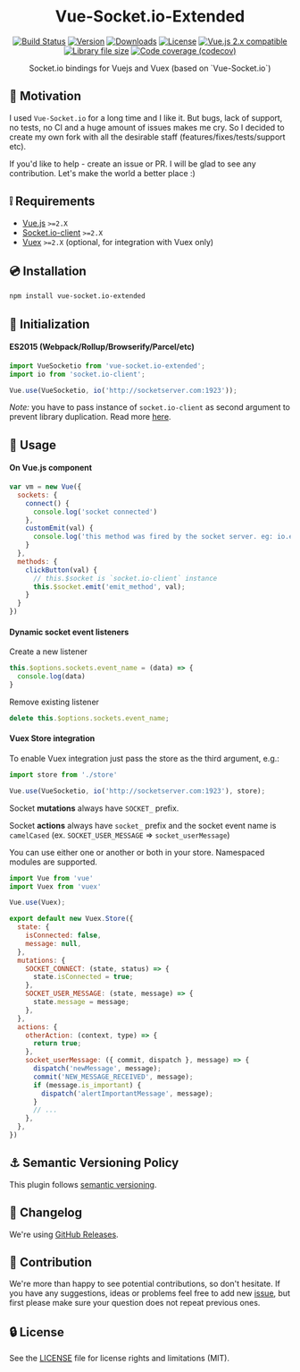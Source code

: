<h1 align="center" style="text-align:center">Vue-Socket.io-Extended</h1>

<p align="center">
  <a href="https://circleci.com/gh/probil/vue-socket.io-extended/tree/master"><img src="https://img.shields.io/circleci/project/probil/vue-socket.io-extended/master.svg" alt="Build Status"></a>
  <a href="https://www.npmjs.com/package/vue-socket.io-extended"><img src="https://img.shields.io/npm/v/vue-socket.io-extended.svg" alt="Version"></a>
  <a href="https://www.npmjs.com/package/vue-socket.io-extended"><img src="https://img.shields.io/npm/dt/vue-socket.io-extended.svg" alt="Downloads"></a>
  <a href="https://www.npmjs.com/package/vue-socket.io-extended"><img src="https://img.shields.io/npm/l/vue-socket.io-extended.svg" alt="License"></a>
  <a href="https://vuejs.org/"><img src="https://img.shields.io/badge/Vue-2.x-brightgreen.svg" alt="Vue.js 2.x compatible"></a>
  <a href="https://raw.githubusercontent.com/probil/vue-socket.io-extended/master/dist/vue-socket.io-ext.min.js"><img src="https://img.shields.io/github/size/probil/vue-socket.io-extended/dist/vue-socket.io-ext.min.js.svg" alt="Library file size"></a>
  <a href="https://codecov.io/gh/probil/vue-socket.io-extended"><img src="https://img.shields.io/codecov/c/github/probil/vue-socket.io-extended/master.svg" alt="Code coverage (codecov)"></a>
</p>

<p align="center">
  Socket.io bindings for Vuejs and Vuex (based on `Vue-Socket.io`)
</p>

## :seedling: Motivation

I used `Vue-Socket.io` for a long time and I like it. But bugs, lack of support, no tests, no CI and a huge amount of issues makes me cry. So I decided to create my own fork with all the desirable staff (features/fixes/tests/support etc). 

If you'd like to help - create an issue or PR. I will be glad to see any contribution.  Let's make the world a better place :)

## :grey_exclamation: Requirements

- [Vue.js](https://vuejs.org/) `>=2.X`
- [Socket.io-client](https://socket.io) `>=2.X`
- [Vuex](https://vuex.vuejs.org/) `>=2.X` (optional, for integration with Vuex only)

## :cd: Installation

``` bash
npm install vue-socket.io-extended
```

## :checkered_flag: Initialization

#### ES2015 (Webpack/Rollup/Browserify/Parcel/etc)
``` js
import VueSocketio from 'vue-socket.io-extended';
import io from 'socket.io-client';

Vue.use(VueSocketio, io('http://socketserver.com:1923'));
```
*Note:* you have to pass instance of `socket.io-client` as second argument to prevent library duplication. Read more [here](https://github.com/probil/vue-socket.io-extended/issues/19).

## :rocket: Usage

#### On Vue.js component
``` js
var vm = new Vue({
  sockets: {
    connect() {
      console.log('socket connected')
    },
    customEmit(val) {
      console.log('this method was fired by the socket server. eg: io.emit("customEmit", data)')
    }
  },
  methods: {
    clickButton(val) {
      // this.$socket is `socket.io-client` instance
      this.$socket.emit('emit_method', val);
    }
  }
})
```

#### Dynamic socket event listeners
Create a new listener
``` js
this.$options.sockets.event_name = (data) => {
  console.log(data)
}
```
Remove existing listener
``` js
delete this.$options.sockets.event_name;
```

#### Vuex Store integration

To enable Vuex integration just pass the store as the third argument, e.g.:
``` js
import store from './store'

Vue.use(VueSocketio, io('http://socketserver.com:1923'), store);
```

Socket **mutations** always have `SOCKET_` prefix.

Socket **actions** always have `socket_` prefix and the socket event name is `camelCased` (ex. `SOCKET_USER_MESSAGE` => `socket_userMessage`) 

You can use either one or another or both in your store. Namespaced modules are supported.

``` js
import Vue from 'vue'
import Vuex from 'vuex'

Vue.use(Vuex);

export default new Vuex.Store({
  state: {
    isConnected: false,
    message: null,
  },
  mutations: {
    SOCKET_CONNECT: (state, status) => {
      state.isConnected = true;
    },
    SOCKET_USER_MESSAGE: (state, message) => {
      state.message = message;
    },
  },
  actions: {
    otherAction: (context, type) => {
      return true;
    },
    socket_userMessage: ({ commit, dispatch }, message) => {
      dispatch('newMessage', message);
      commit('NEW_MESSAGE_RECEIVED', message);
      if (message.is_important) {
        dispatch('alertImportantMessage', message);
      }
      // ...
    },
  },
})
```

## :anchor: Semantic Versioning Policy

This plugin follows [semantic versioning](http://semver.org/).

## :newspaper: Changelog

We're using [GitHub Releases](https://github.com/probil/vue-socket.io-extended/releases).

## :beers: Contribution

We're more than happy to see potential contributions, so don't hesitate. If you have any suggestions, ideas or problems feel free to add new [issue](https://github.com/probil/vue-socket.io-extended/issues/new), but first please make sure your question does not repeat previous ones.

## :lock: License

See the [LICENSE](LICENSE) file for license rights and limitations (MIT).
